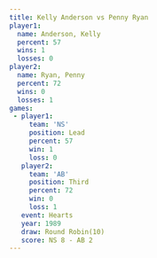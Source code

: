 ```yaml
---
title: Kelly Anderson vs Penny Ryan
player1:               
  name: Anderson, Kelly
  percent: 57          
  wins: 1              
  losses: 0            
player2:               
  name: Ryan, Penny    
  percent: 72          
  wins: 0              
  losses: 1            
games:
 - player1:        
     team: 'NS'    
     position: Lead
     percent: 57   
     win: 1        
     loss: 0       
   player2:         
     team: 'AB'     
     position: Third
     percent: 72    
     win: 0         
     loss: 1        
   event: Hearts        
   year: 1989           
   draw: Round Robin(10)
   score: NS 8 - AB 2   
---
```

